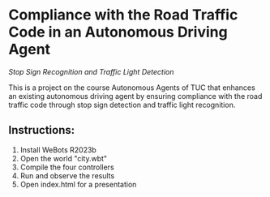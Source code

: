 # Compliance with the Road Traffic Code in an Autonomous Driving Agent
*Stop Sign Recognition and Traffic Light Detection*

This is a project on the course Autonomous Agents of TUC that enhances an existing autonomous driving agent by ensuring compliance with the road traffic code through stop sign detection and traffic light recognition.

## Instructions:
1. Install WeBots R2023b
2. Open the world "city.wbt"
3. Compile the four controllers
4. Run and observe the results
5. Open index.html for a presentation
